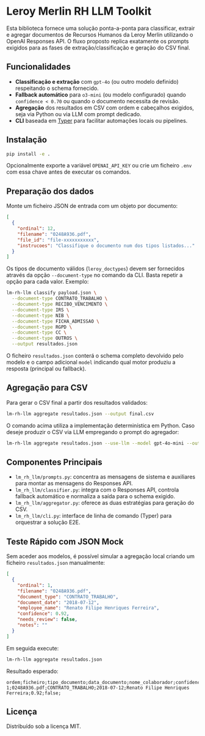 # Leroy Merlin RH LLM Toolkit

Esta biblioteca fornece uma solução ponta-a-ponta para classificar, extrair e agregar documentos de Recursos Humanos da Leroy Merlin utilizando o OpenAI Responses API. O fluxo proposto replica exatamente os prompts exigidos para as fases de extração/classificação e geração do CSV final.

## Funcionalidades

- **Classificação e extração** com `gpt-4o` (ou outro modelo definido) respeitando o schema fornecido.
- **Fallback automático** para `o3-mini` (ou modelo configurado) quando `confidence < 0.70` ou quando o documento necessita de revisão.
- **Agregação** dos resultados em CSV com ordem e cabeçalhos exigidos, seja via Python ou via LLM com prompt dedicado.
- **CLI** baseada em [Typer](https://typer.tiangolo.com/) para facilitar automações locais ou pipelines.

## Instalação

```bash
pip install -e .
```

Opcionalmente exporte a variável `OPENAI_API_KEY` ou crie um ficheiro `.env` com essa chave antes de executar os comandos.

## Preparação dos dados

Monte um ficheiro JSON de entrada com um objeto por documento:

```json
[
  {
    "ordinal": 12,
    "filename": "0248A936.pdf",
    "file_id": "file-xxxxxxxxxxx",
    "instrucoes": "Classifique o documento num dos tipos listados..."
  }
]
```

Os tipos de documento válidos (`leroy_doctypes`) devem ser fornecidos através da opção `--document-type` no comando da CLI. Basta repetir a opção para cada valor. Exemplo:

```bash
lm-rh-llm classify payload.json \
  --document-type CONTRATO_TRABALHO \
  --document-type RECIBO_VENCIMENTO \
  --document-type IRS \
  --document-type NIB \
  --document-type FICHA_ADMISSAO \
  --document-type RGPD \
  --document-type CC \
  --document-type OUTROS \
  --output resultados.json
```

O ficheiro `resultados.json` conterá o schema completo devolvido pelo modelo e o campo adicional `model` indicando qual motor produziu a resposta (principal ou fallback).

## Agregação para CSV

Para gerar o CSV final a partir dos resultados validados:

```bash
lm-rh-llm aggregate resultados.json --output final.csv
```

O comando acima utiliza a implementação determinística em Python. Caso deseje produzir o CSV via LLM empregando o prompt do agregador:

```bash
lm-rh-llm aggregate resultados.json --use-llm --model gpt-4o-mini --output final.csv
```

## Componentes Principais

- `lm_rh_llm/prompts.py`: concentra as mensagens de sistema e auxiliares para montar as mensagens do Responses API.
- `lm_rh_llm/classifier.py`: integra com o Responses API, controla fallback automático e normaliza a saída para o schema exigido.
- `lm_rh_llm/aggregator.py`: oferece as duas estratégias para geração do CSV.
- `lm_rh_llm/cli.py`: interface de linha de comando (Typer) para orquestrar a solução E2E.

## Teste Rápido com JSON Mock

Sem aceder aos modelos, é possível simular a agregação local criando um ficheiro `resultados.json` manualmente:

```json
[
  {
    "ordinal": 1,
    "filename": "0248A936.pdf",
    "document_type": "CONTRATO_TRABALHO",
    "document_date": "2018-07-12",
    "employee_name": "Renato Filipe Henriques Ferreira",
    "confidence": 0.92,
    "needs_review": false,
    "notes": ""
  }
]
```

Em seguida execute:

```bash
lm-rh-llm aggregate resultados.json
```

Resultado esperado:

```
ordem;ficheiro;tipo_documento;data_documento;nome_colaborador;confidencia;needs_review;notas
1;0248A936.pdf;CONTRATO_TRABALHO;2018-07-12;Renato Filipe Henriques Ferreira;0.92;false;
```

## Licença

Distribuído sob a licença MIT.
